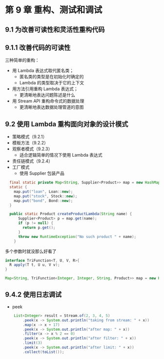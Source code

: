 # 第 9 章 重构、测试和调试
## 9.1 为改善可读性和灵活性重构代码
## 9.1.1 改善代码的可读性
三种简单的重构：
- 用 Lambda 表达式取代匿名类；
    - 匿名类的类型是在初始化时确定的
    - Lambda 的类型取决于它的上下文
- 用方法引用重构 Lambda 表达式；
    - 更清晰地表达问题陈述是什么
- 用 Stream API 重构命令式的数据处理
    - 更清晰地表达数据处理管道的意图

## 9.2 使用 Lambda 重构面向对象的设计模式
- 策略模式（9.2.1）
- 模板方法（9.2.2）
- 观察者模式（9.2.3）
    - 适合逻辑简单的情况下使用 Lambda 表达式
- 责任链模式（9.2.4）
- 工厂模式
    - 使用 Supplier 包装产品
```java
  final static private Map<String, Supplier<Product>> map = new HashMap<>();
  static {
    map.put("loan", Loan::new);
    map.put("stock", Stock::new);
    map.put("bond", Bond::new);
  }

  public static Product createProductLambda(String name) {
      Supplier<Product> p = map.get(name);
      if (p != null) {
        return p.get();
      }
      throw new RuntimeException("No such product " + name);
    }
```
多个参数时就没那么好看了
```java
interface TriFunction<T, U, V, R>{
  R apply(T t, U u, V v);
}

Map<String, TriFunction<Integer, Integer, String, Product>> map = new HashMap<>();
```
## 9.4.2 使用日志调试
- peek
```java
    List<Integer> result = Stream.of(2, 3, 4, 5)
        .peek(x -> System.out.println("taking from stream: " + x))
        .map(x -> x + 17)
        .peek(x -> System.out.println("after map: " + x))
        .filter(x -> x % 2 == 0)
        .peek(x -> System.out.println("after filter: " + x))
        .limit(3)
        .peek(x -> System.out.println("after limit: " + x))
        .collect(toList());
```